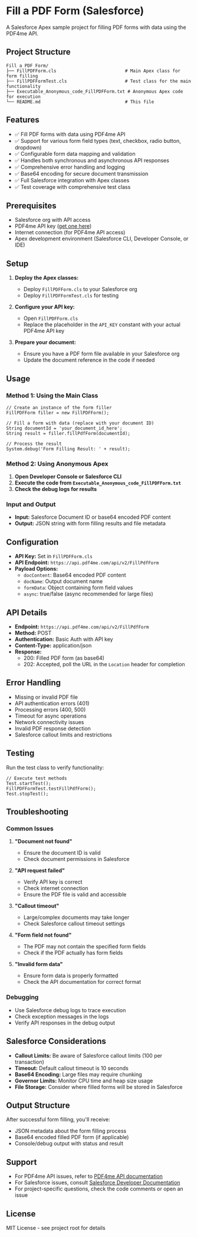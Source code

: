 # Fill a PDF Form (Salesforce)

A Salesforce Apex sample project for filling PDF forms with data using the PDF4me API.

## Project Structure

```
Fill a PDF Form/
├── FillPDFForm.cls                          # Main Apex class for form filling
├── FillPDFFormTest.cls                      # Test class for the main functionality
├── Executable_Anonymous_code_FillPDFForm.txt # Anonymous Apex code for execution
└── README.md                                # This file
```

## Features

- ✅ Fill PDF forms with data using PDF4me API
- ✅ Support for various form field types (text, checkbox, radio button, dropdown)
- ✅ Configurable form data mapping and validation
- ✅ Handles both synchronous and asynchronous API responses
- ✅ Comprehensive error handling and logging
- ✅ Base64 encoding for secure document transmission
- ✅ Full Salesforce integration with Apex classes
- ✅ Test coverage with comprehensive test class

## Prerequisites

- Salesforce org with API access
- PDF4me API key ([get one here](https://dev.pdf4me.com/dashboard/#/api-keys/))
- Internet connection (for PDF4me API access)
- Apex development environment (Salesforce CLI, Developer Console, or IDE)

## Setup

1. **Deploy the Apex classes:**
   - Deploy `FillPDFForm.cls` to your Salesforce org
   - Deploy `FillPDFFormTest.cls` for testing

2. **Configure your API key:**
   - Open `FillPDFForm.cls`
   - Replace the placeholder in the `API_KEY` constant with your actual PDF4me API key

3. **Prepare your document:**
   - Ensure you have a PDF form file available in your Salesforce org
   - Update the document reference in the code if needed

## Usage

### Method 1: Using the Main Class

```apex
// Create an instance of the form filler
FillPDFForm filler = new FillPDFForm();

// Fill a form with data (replace with your document ID)
String documentId = 'your_document_id_here';
String result = filler.fillPdfForm(documentId);

// Process the result
System.debug('Form Filling Result: ' + result);
```

### Method 2: Using Anonymous Apex

1. **Open Developer Console or Salesforce CLI**
2. **Execute the code from `Executable_Anonymous_code_FillPDFForm.txt`**
3. **Check the debug logs for results**

### Input and Output

- **Input:** Salesforce Document ID or base64 encoded PDF content
- **Output:** JSON string with form filling results and file metadata

## Configuration

- **API Key:** Set in `FillPDFForm.cls`
- **API Endpoint:** `https://api.pdf4me.com/api/v2/FillPdfForm`
- **Payload Options:**
  - `docContent`: Base64 encoded PDF content
  - `docName`: Output document name
  - `formData`: Object containing form field values
  - `async`: true/false (async recommended for large files)

## API Details

- **Endpoint:** `https://api.pdf4me.com/api/v2/FillPdfForm`
- **Method:** POST
- **Authentication:** Basic Auth with API key
- **Content-Type:** application/json
- **Response:**
  - 200: Filled PDF form (as base64)
  - 202: Accepted, poll the URL in the `Location` header for completion

## Error Handling

- Missing or invalid PDF file
- API authentication errors (401)
- Processing errors (400, 500)
- Timeout for async operations
- Network connectivity issues
- Invalid PDF response detection
- Salesforce callout limits and restrictions

## Testing

Run the test class to verify functionality:

```apex
// Execute test methods
Test.startTest();
FillPDFFormTest.testFillPdfForm();
Test.stopTest();
```

## Troubleshooting

### Common Issues

1. **"Document not found"**
   - Ensure the document ID is valid
   - Check document permissions in Salesforce

2. **"API request failed"**
   - Verify API key is correct
   - Check internet connection
   - Ensure the PDF file is valid and accessible

3. **"Callout timeout"**
   - Large/complex documents may take longer
   - Check Salesforce callout timeout settings

4. **"Form field not found"**
   - The PDF may not contain the specified form fields
   - Check if the PDF actually has form fields

5. **"Invalid form data"**
   - Ensure form data is properly formatted
   - Check the API documentation for correct format

### Debugging

- Use Salesforce debug logs to trace execution
- Check exception messages in the logs
- Verify API responses in the debug output

## Salesforce Considerations

- **Callout Limits:** Be aware of Salesforce callout limits (100 per transaction)
- **Timeout:** Default callout timeout is 10 seconds
- **Base64 Encoding:** Large files may require chunking
- **Governor Limits:** Monitor CPU time and heap size usage
- **File Storage:** Consider where filled forms will be stored in Salesforce

## Output Structure

After successful form filling, you'll receive:
- JSON metadata about the form filling process
- Base64 encoded filled PDF form (if applicable)
- Console/debug output with status and result

## Support

- For PDF4me API issues, refer to [PDF4me API documentation](https://developer.pdf4me.com/docs/api/)
- For Salesforce issues, consult [Salesforce Developer Documentation](https://developer.salesforce.com/docs/)
- For project-specific questions, check the code comments or open an issue

## License

MIT License - see project root for details 